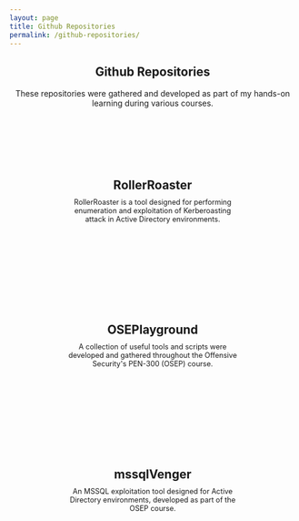 ```yaml
---
layout: page
title: Github Repositories
permalink: /github-repositories/
---
```


<div style="text-align: center;">
  <h2 class="certs-title">Github Repositories</h2>
  <p class="tools-note">These repositories were gathered and developed as part of my hands-on learning during various courses.</p>
</div>
<br>

<div class="tools-cards-container">

  <a class="tool-card-link" href="https://github.com/Extravenger/RollerRoaster" target="_blank">
  <div class="tool-card">
    <div class="tool-card-inner">
      <div class="tool-card-content">
        <h1>RollerRoaster</h1>
        <p>RollerRoaster is a tool designed for performing enumeration and exploitation of Kerberoasting attack in Active Directory environments.</p>
      </div>
    </div>
  </div>
  </a>

  <a class="tool-card-link" href="https://github.com/Extravenger/OSEPlayground" target="_blank">
    <div class="tool-card">
      <div class="tool-card-inner">
        <div class="tool-card-content">
          <h1>OSEPlayground</h1>
          <p>A collection of useful tools and scripts were developed and gathered throughout the Offensive Security's PEN-300 (OSEP) course.</p>
        </div>
      </div>
    </div>
  </a>

  <a class="tool-card-link" href="https://github.com/Extravenger/mssqlVenger" target="_blank">
    <div class="tool-card">
      <div class="tool-card-inner">
        <div class="tool-card-content">
          <h1>mssqlVenger</h1>
          <p>An MSSQL exploitation tool designed for Active Directory environments, developed as part of the OSEP course.</p>
        </div>
      </div>
    </div>
  </a>
  
  <!-- Add more tools as needed -->

</div>

<style>
.tools-cards-container {
  display: flex;
  justify-content: center;
  gap: 20px;
  flex-wrap: wrap;
}

.tool-card {
  width: 300px;
  height: 200px; /* Fixed height for uniformity */
  background: var(--card-background);
  border: 2px solid rgba(255, 255, 255, 0.1);
  border-radius: 20px;
  padding: 15px;
  text-align: center;
  transition: transform 0.2s ease-in-out;
  display: flex;
  align-items: center;
  justify-content: center;
}

.tool-card:hover {
  transform: scale(1.05);
}

.tool-card-inner {
  display: flex;
  flex-direction: column;
  justify-content: center;
  height: 100%;
}

.tool-card-content {
  color: var(--text-color);
  display: flex;
  flex-direction: column;
  justify-content: center;
  height: 100%;
}

.tool-card-content h1 {
  font-size: 1.5em;
  margin-bottom: 10px;
}

.tool-card-content p {
  font-size: 0.9em;
  margin: 0;
}

.tool-card-link {
  text-decoration: none;
}
</style>
